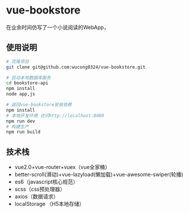 # vue-bookstore

在业余时间仿写了一个小说阅读的WebApp，


## 使用说明

``` bash
# 克隆项目
git clone git@github.com:wucong0324/vue-bookstore.git

# 启动本地数据库服务
cd bookstore-api
npm install
node app,js

# 返回vue-bookstore安装依赖
npm install
# 本地开发环境 访问http://localhost:8080
npm run dev
# 构建生产
npm run build
```


## 技术栈
- vue2.0+vue-router+vuex（vue全家桶）
- better-scroll(滑动)+vue-lazyload(懒加载)+vue-awesome-swiper(轮播)
- es6（javascript核心规范）
- scss（css预处理器）
- axios（数据请求）
- localStorage （H5本地存储）
